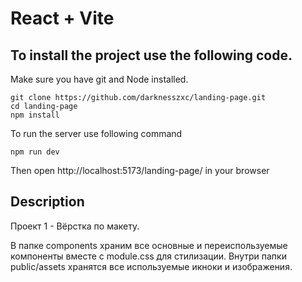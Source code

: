 # React + Vite 

## To install the project use the following code.

Make sure you have git and Node installed.

```shell
git clone https://github.com/darknesszxc/landing-page.git
cd landing-page
npm install
```

To run the server use following command

```shell
npm run dev
```

Then open http://localhost:5173/landing-page/ in your browser



## Description

Проект 1 - Вёрстка по макету. 

В папке components храним все основные и переиспользуемые компоненты вместе с module.css для стилизации.
Внутри папки public/assets хранятся все используемые икноки и изображения.
